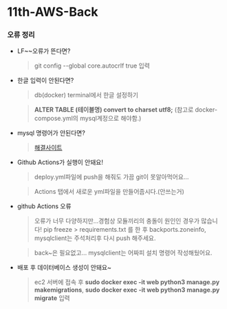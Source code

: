 # 11th-AWS-Back


### 오류 정리

- LF~~오류가 뜬다면?
    > git config --global core.autocrlf true 입력

- 한글 입력이 안된다면? 
    > db(docker) terminal에서 한글 설정하기

    > **ALTER TABLE (테이블명) convert to charset utf8;** (참고로 docker-compose.yml의 mysql계정으로 해야함.)

- mysql 명령어가 안된다면?
    > [해결사이트](https://realight.tistory.com/5)

- Github Actions가 실행이 안돼요!
    > deploy.yml파일에 push을 해줘도 가끔 git이 못알아먹어요...

    > Actions 탭에서 새로운 yml파일을 만들어줍시다.(안쓰는거)

- github Actions 오류
    > 오류가 너무 다양하지만...경험상 모듈끼리의 충돌이 원인인 경우가 많습니다! pip freeze > requirements.txt 를 한 후 backports.zoneinfo, mysqlclient는 주석처리후 다시 push 해주세요.

    > back~은 필요없고... mysqlclient는 어짜피 설치 명령어 작성해뒀어요.

- 배포 후 데이터베이스 생성이 안돼요~
    > ec2 서버에 접속 후 **sudo docker exec -it web python3 manage.py makemigrations**, **sudo docker exec -it web python3 manage.py migrate** 입력

